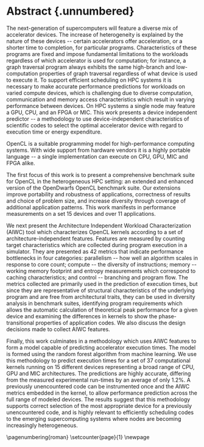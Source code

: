 # Abstract {.unnumbered}

The next-generation of supercomputers will feature a diverse mix of accelerator devices.
The increase of heterogeneity is explained by the nature of these devices -- certain accelerators offer acceleration, or a shorter time to completion, for particular programs.
Characteristics of these programs are fixed and impose fundamental limitations to the workloads regardless of which accelerator is used for computation; for instance, a graph traversal program always exhibits the same high-branch and low-computation properties of graph traversal regardless of what device is used to execute it.
To support efficient scheduling on HPC systems it is necessary to make accurate performance predictions for workloads on varied compute devices, which is challenging due to diverse computation, communication and memory access characteristics which result in varying performance between devices.
On HPC systems a single node may feature a GPU, CPU, and an FPGA or MIC.
This work presents a device independent predictor -- a methodology to use device-independent characteristics of scientific codes to select the optimal accelerator device with regard to execution time or energy expenditure.
<!-- The usefulness of this work is more general, since the trend of having heterogenous nodes is becoming increasingly applicable to general purpose high-performance computing systems, where currently, it is not uncommon for a GPU, a CPU co-processor and an FPGA or MIC to exist on a single node.-->

OpenCL is a suitable programming model for high-performance computing systems.
With wide support from hardware vendors it is a highly portable language -- a single implementation can execute on CPU, GPU, MIC and FPGA alike.


The first focus of this work is to present a comprehensive benchmark suite for OpenCL in the heterogeneous HPC setting: an extended and enhanced version of the OpenDwarfs OpenCL benchmark suite.
Our extensions improve portability and robustness of applications, correctness of results and choice of problem size, and increase diversity through coverage of additional application patterns.
This work manifests in performance measurements on a set 15 devices and over 11 applications.

We next present the Architecture Independent Workload Characterization (AIWC) tool which characterizes OpenCL kernels according to a set of architecture-independent features.
Features are measured by counting target characteristics which are collected during program execution in a simulator.
They are presented as 42 metrics that indicate performance bottlenecks in four categories: parallelism -- how well an algorithm scales in response to core count; compute -- the diversity of instructions; memory -- working memory footprint and entropy measurements which correspond to caching characteristics; and control -- branching and program flow.
The metrics collected are primarily used in the prediction of execution times, but since they are representative of structural characteristics of the underlying program and are free from architectural traits, they can be used in diversity analysis in benchmark suites, identifying program requirements which allows the automatic calculation of theoretical peak performance for a given device and examining the differences in kernels to show the phase-transitional properties of application codes.
We also discuss the design decisions made to collect AIWC features.

Finally, this work culminates in a methodology which uses AIWC features to form a model capable of predicting accelerator execution times.
The model is formed using the random forest algorithm from machine learning.
We use this methodology to predict execution times for a set of 37 computational kernels running on 15 different devices representing a broad range of CPU, GPU and MIC architectures.
The predictions are highly accurate, differing from the measured experimental run-times by an average of only 1.2%.
A previously unencountered code can be instrumented once and the AIWC metrics embedded in the kernel, to allow performance prediction across the full range of modeled devices.
The results suggest that this methodology supports correct selection of the most appropriate device for a previously unencountered code, and is highly relevant to efficiently scheduling codes to the emerging supercomputing systems where nodes are becoming increasingly heterogeneous.

<!--Given the need for more efficient super-computers it is believed that this research is well timed.-->

\pagenumbering{roman}
\setcounter{page}{1}
\newpage

